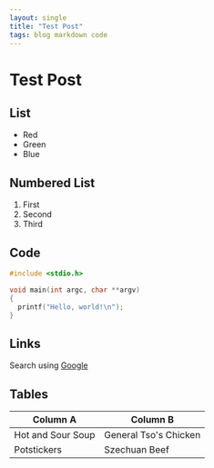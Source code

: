```yaml
---
layout: single
title: "Test Post"
tags: blog markdown code
---
```


# Test Post

## List

- Red
- Green
- Blue

## Numbered List

1. First
2. Second
3. Third

## Code

```c
#include <stdio.h>

void main(int argc, char **argv)
{
  printf("Hello, world!\n");
}
```

## Links

Search using [Google](https://www.google.com)

## Tables

| Column A | Column B |
| --- | --- |
| Hot and Sour Soup | General Tso's Chicken |
| Potstickers | Szechuan Beef |
